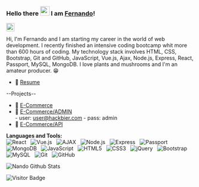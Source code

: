 ### Hello there <img src="https://media.giphy.com/media/hvRJCLFzcasrR4ia7z/giphy.gif" width="25px"> I am [Fernando](https://github.com/fnma88)!


<a href="https://www.linkedin.com/in/f-n-marco/">
  <img align="left" alt="\LinkedIN" width="22px" src="https://raw.githubusercontent.com/peterthehan/peterthehan/master/assets/linkedin.svg" />
</a>

<br />

<br>
Hi, I'm Fernando and I am starting my career in the world of web development. I recently finished an intensive coding bootcamp whit more than 600 hours of coding. My technology stack involves HTML, CSS, Bootstrap, Git and GitHub, JavaScript, Vue.js, Ajax, Node.js, Express, React, Passport, MySQL, MongoDB.
I love plants and mushrooms and I'm an amateur producer. 😁



- 📝 [Resume](https://www.canva.com/design/DAE-_h4xpR0/VrfCvl0uKt9N2nEPU0gJyA/view?utm_content=DAE-_h4xpR0&utm_campaign=designshare&utm_medium=link&utm_source=homepage_design_menu)

--Projects--



- 📝 [E-Commerce](https://bit.ly/3KcrXzv)
- 📝 [E-Commerce/ADMIN](https://bit.ly/3u9zb1u) <br>
        - user:  user@hackbier.com 
        - pass: admin
- 📝 [E-Commerce/API](https://bit.ly/37iaMhy)



**Languages and Tools:** <br>
![React](https://img.shields.io/badge/-React-black?logo=React&style=social)&nbsp;&nbsp;
![Vue.js](https://img.shields.io/badge/-Vue.js-black?logo=Vue.js&style=social)&nbsp;&nbsp;
![AJAX](https://img.shields.io/badge/-AJAX-black?logo=AJAX&style=social)&nbsp;&nbsp;
![Node.js](https://img.shields.io/badge/-Node.js-black?logo=node.js&style=social)&nbsp;&nbsp;
![Express](https://img.shields.io/badge/-Express-black?logo=Express&style=social)&nbsp;&nbsp;
![Passport](https://img.shields.io/badge/-Passport-black?logo=Passport&style=social)&nbsp;&nbsp;
![MongoDB](https://img.shields.io/badge/-MongoDB-black?logo=MongoDB&style=social)&nbsp;&nbsp;
![JavaScript](https://img.shields.io/badge/-JavaScript-black?logo=javascript&style=social)&nbsp;&nbsp;
![HTML5](https://img.shields.io/badge/-HTML5-black?logo=html5&style=social)&nbsp;&nbsp;
![CSS3](https://img.shields.io/badge/-CSS3-black?logo=css3&style=social)&nbsp;&nbsp;
![jQuery](https://img.shields.io/badge/-jQuery-black?logo=jquery&style=social)&nbsp;&nbsp;
![Bootstrap](https://img.shields.io/badge/-Bootstrap-black?logo=bootstrap&style=social)&nbsp;&nbsp;
![MySQL](https://img.shields.io/badge/-MySQL-black?logo=mysql&style=social)&nbsp;&nbsp;
![Git](https://img.shields.io/badge/-Git-black?logo=git&style=social)&nbsp;&nbsp;
![GitHub](https://img.shields.io/badge/-GitHub-black?logo=github&style=social)&nbsp;&nbsp;

![Nando Github Stats](https://github-readme-stats.vercel.app/api?username=fnma88&count_private=true&show_icons=true&include_all_commits=true&theme=swift)

![Visitor Badge](https://visitor-badge.laobi.icu/badge?page_id=fnma88.fnma88)
